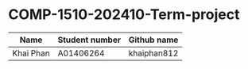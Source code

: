 # COMP-1510-202410-Term-project

| Name      | Student number | Github name |
|-----------|----------------|-------------|
| Khai Phan | A01406264      | khaiphan812 |
